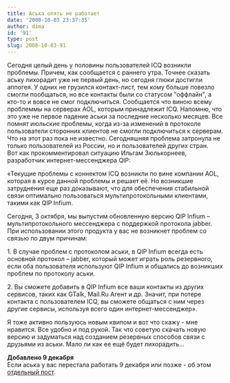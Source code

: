 ```yaml
---
title: Аська опять не работает
date: '2008-10-03 23:37:35'
author: dima
id: '91'
type: post
slug: 2008-10-03-91
---
```


Сегодня целый день у половины пользователей ICQ возникли проблемы. Причем, как сообщается с раннего утра. Точнее сказать аську лихорадит уже не первый день, но сегодня глюки достигли аппогея. У одних не грузился контакт-лист, тем кому больше повезло смогли пообщаться, но все контакты были со статусом "оффлайн", а кто-то и вовсе не смог подключиться. Сообщается что виною всему проблеммы на серверах AOL, которым принадлежит ICQ. Напомню, что это уже не первое падение аськи за последние несколько месяцев. Все помнят июльские проблемы, когда из-за изменений в протоколе пользователи сторонних клиентов не смогли подключиться к серверам. Что на этот раз пока не известно. Сегодняшняя проблема затронула не только пользователей из России, но и пользователей других стран.  
Вот как прокомментировал ситуацию Ильгам Зюлькорнеев, разработчик интернет-мессенджера QIP:

«Текущие проблемы с коннектом ICQ возникли по вине компании AOL, которая в курсе данной проблемы и решает её. Но возникшие затруднения еще раз доказывают, что для обеспечения стабильной связи оптимально пользоваться мультипротокольными клиентами, такими как QIP Infium.

Сегодня, 3 октября, мы выпустим обновленную версию QIP Infium – мультипротокольного мессенджера с поддержкой протокола jabber. При использовании этого продукта у вас не возникнет проблем со связью по двум причинам:

1\. В случае проблем с протоколом аськи, в QIP Infium всегда есть основной протокол – jabber, который может играть роль резервного, если оба пользователя используют QIP Infium и общались до возникших проблем по протоколу аськи.

2\. Вы сможете добавить в QIP Infium все ваши контакты из других сервисов, таких как GTalk, Mail.Ru Агент и др. Значит, при потере контакта с пользователем ICQ, вы сможете общаться с ним через другие сервисы, используя всего один интернет-мессенджер».

Я тоже активно пользуюсь новым квипом и вот что скажу - мне нравится. Все удобно и под рукой. Так что советую скачать новую версию и задуматься над созданием резервных способов связи с друзьями из аськи. Мало ли как ее ещё будет лихорадить...

**Добавлено 9 декабря**  
Если аська у вас перестала работать 9 декабря или позже - об этом [отдельный пост](/blog/2008-12-09-129).